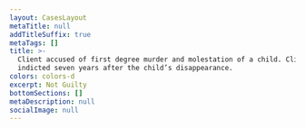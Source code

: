 ```yaml
---
layout: CasesLayout
metaTitle: null
addTitleSuffix: true
metaTags: []
title: >-
  Client accused of first degree murder and molestation of a child. Client
  indicted seven years after the child’s disappearance.
colors: colors-d
excerpt: Not Guilty
bottomSections: []
metaDescription: null
socialImage: null
---
```

